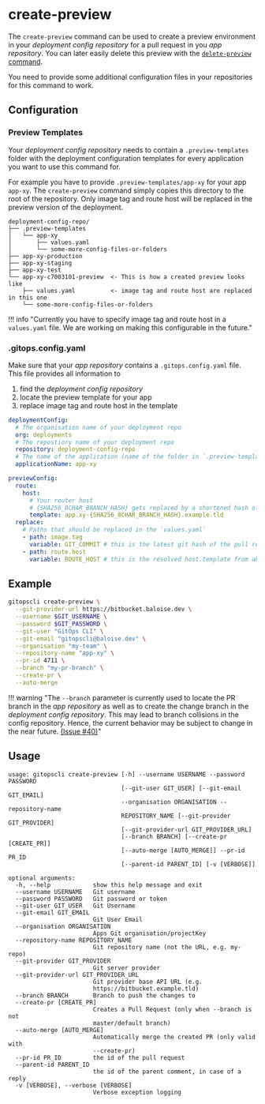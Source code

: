 # create-preview

The `create-preview` command can be used to create a preview environment in your *deployment config repository* for a pull request in you *app repository*. You can later easily delete this preview with the [`delete-preview` command](/gitopscli/commands/delete-preview/).

You need to provide some additional configuration files in your repositories for this command to work. 

## Configuration
### Preview Templates

Your *deployment config repository* needs to contain a `.preview-templates` folder with the deployment configuration templates for every application you want to use this command for.

For example you have to provide `.preview-templates/app-xy` for your app `app-xy`. The `create-preview` command simply copies this directory to the root of the repository. Only image tag and route host will be replaced in the preview version of the deployment.

```
deployment-config-repo/
├── .preview-templates
│   └── app-xy
│       ├── values.yaml
│       └── some-more-config-files-or-folders
├── app-xy-production
├── app-xy-staging
├── app-xy-test
└── app-xy-c7003101-preview  <- This is how a created preview looks like
    ├── values.yaml          <- image tag and route host are replaced in this one
    └── some-more-config-files-or-folders
```

!!! info "Currently you have to specify image tag and route host in a `values.yaml` file. We are working on making this configurable in the future."

### .gitops.config.yaml

Make sure that your *app repository* contains a `.gitops.config.yaml` file. This file provides all information to 

1. find the *deployment config repository*
2. locate the preview template for your app
3. replace image tag and route host in the template

```yaml
deploymentConfig:
  # The organisation name of your deployment repo
  org: deployments
  # The repostiory name of your deployment repo
  repository: deployment-config-repo
  # The name of the application (name of the folder in `.preview-templates`)
  applicationName: app-xy

previewConfig:
  route:
    host:
      # Your router host
      # {SHA256_8CHAR_BRANCH_HASH} gets replaced by a shortened hash of your feature branch name
      template: app.xy-{SHA256_8CHAR_BRANCH_HASH}.example.tld
  replace:
    # Paths that should be replaced in the `values.yaml`
    - path: image.tag
      variable: GIT_COMMIT # this is the latest git hash of the pull request branch
    - path: route.host
      variable: ROUTE_HOST # this is the resolved host.template from above
```

## Example

```bash
gitopscli create-preview \
  --git-provider-url https://bitbucket.baloise.dev \
  --username $GIT_USERNAME \
  --password $GIT_PASSWORD \
  --git-user "GitOps CLI" \
  --git-email "gitopscli@baloise.dev" \
  --organisation "my-team" \
  --repository-name "app-xy" \
  --pr-id 4711 \
  --branch "my-pr-branch" \
  --create-pr \
  --auto-merge
```

!!! warning "The `--branch` parameter is currently used to locate the PR branch in the *app repository* as well as to create the change branch in the *deployment config repository*. This may lead to branch collisions in the config repository. Hence, the current behavior may be subject to change in the near future. [(Issue #40)](https://github.com/baloise-incubator/gitopscli/issues/40)"

## Usage
```
usage: gitopscli create-preview [-h] --username USERNAME --password PASSWORD
                                [--git-user GIT_USER] [--git-email GIT_EMAIL]
                                --organisation ORGANISATION --repository-name
                                REPOSITORY_NAME [--git-provider GIT_PROVIDER]
                                [--git-provider-url GIT_PROVIDER_URL]
                                [--branch BRANCH] [--create-pr [CREATE_PR]]
                                [--auto-merge [AUTO_MERGE]] --pr-id PR_ID
                                [--parent-id PARENT_ID] [-v [VERBOSE]]

optional arguments:
  -h, --help            show this help message and exit
  --username USERNAME   Git username
  --password PASSWORD   Git password or token
  --git-user GIT_USER   Git Username
  --git-email GIT_EMAIL
                        Git User Email
  --organisation ORGANISATION
                        Apps Git organisation/projectKey
  --repository-name REPOSITORY_NAME
                        Git repository name (not the URL, e.g. my-repo)
  --git-provider GIT_PROVIDER
                        Git server provider
  --git-provider-url GIT_PROVIDER_URL
                        Git provider base API URL (e.g.
                        https://bitbucket.example.tld)
  --branch BRANCH       Branch to push the changes to
  --create-pr [CREATE_PR]
                        Creates a Pull Request (only when --branch is not
                        master/default branch)
  --auto-merge [AUTO_MERGE]
                        Automatically merge the created PR (only valid with
                        --create-pr)
  --pr-id PR_ID         the id of the pull request
  --parent-id PARENT_ID
                        the id of the parent comment, in case of a reply
  -v [VERBOSE], --verbose [VERBOSE]
                        Verbose exception logging
```
